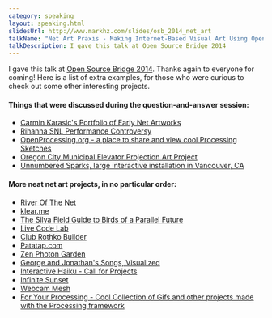```yaml
---
category: speaking
layout: speaking.html
slidesUrl: http://www.markhz.com/slides/osb_2014_net_art
talkName: "Net Art Praxis - Making Internet-Based Visual Art Using Open Source"
talkDescription: I gave this talk at Open Source Bridge 2014
---
```


I gave this talk at <a href="http://opensourcebridge.org/" target="_blank">Open Source Bridge 2014</a>. Thanks again to everyone for coming! Here is a list of extra examples, for those who were curious to check out some other interesting projects.

<h4>Things that were discussed during the question-and-answer session:</h4>
<ul>
	<li><a href="http://carminka.net/" target="_blank">Carmin Karasic's Portfolio of Early Net Artworks</a></li>
	<li><a href="http://www.spin.com/articles/azealia-banks-rihanna-seapunk-beef-saturday-night-live-video/" target="_blank">Rihanna SNL Performance Controversy</a></li>
	<li><a href="http://www.openprocessing.org/" target="_blank">OpenProcessing.org - a place to share and view cool Processing Sketches</a></li>
	<li><a href="http://www.oregonlive.com/oregon-city/index.ssf/2013/06/oregon_citys_130-foot_elevator.html" target="_blank">Oregon City Municipal Elevator Projection Art Project</a></li>
	<li><a href="http://www.unnumberedsparks.com/" target="_blank">Unnumbered Sparks, large interactive installation in Vancouver, CA</a></li>
</ul>
<h4>More neat net art projects, in no particular order:</h4>
<ul>
	<li><a href="http://riverofthe.net/" target="_blank">River Of The Net</a></li>
	<li><a href="http://klear.me/" target="_blank">klear.me</a></li>
	<li><a href="http://silvafieldguide.com/" target="_blank">The Silva Field Guide to Birds of a Parallel Future</a></li>
	<li><a href="http://livecodelab.net/play/index.html#" target="_blank">Live Code Lab</a></li>
	<li><a href="http://builder.clubrothko.com/" target="_blank">Club Rothko Builder</a></li>
	<li><a href="http://www.patatap.com/" target="_blank">Patatap.com</a></li>
	<li><a href="http://zenphoton.com/" target="_blank">Zen Photon Garden</a></li>
	<li><a href="http://www.georgeandjonathan.com/#1" target="_blank">George and Jonathan's Songs, Visualized</a></li>
	<li><a href="http://interactivehaiku.com/" target="_blank">Interactive Haiku - Call for Projects</a></li>
	<li><a href="http://infinite-sunset.com/" target="_blank">Infinite Sunset</a></li>
	<li><a href="http://airtightinteractive.com/demos/js/webcammesh/" target="_blank">Webcam Mesh</a></li>
	<li><a href="http://fyprocessing.tumblr.com/" target="_blank">For Your Processing - Cool Collection of Gifs and other projects made with the Processing framework</a></li>
</ul>
